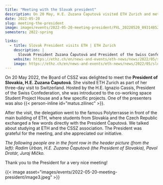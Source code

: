 ```yaml
---
title: "Meeting with the Slovak president"
description: On 20 May, H.E. Zuzana Čaputová visited ETH Zurich and met students of the CSSZ association.
date: 2022-05-20
slug: meeting-the-president
image: images/events/2022-05-20-meeting-president/PXL_20220520_093148528.MP_2.jpg
semesters: 2022-spring

links:
  - title: Slovak President visits ETH | ETH Zurich
    description: |
      Slovak President Zuzana Čaputová and President of the Swiss Confederation Ignazio Cassis visited ETH Zurich today. The Slovak President is currently on a two-day state visit to Switzerland and made a stop at the university.
    website: https://ethz.ch/en/news-and-events/eth-news/news/2022/05/slovak-president-visits-eth.html
    image: https://ethz.ch/en/news-and-events/eth-news/news/2022/05/slovak-president-visits-eth/_jcr_content/articleLeadImage/image.imageformat.carousel.1681184151.jpg
---
```


On 20 May 2022, the Board of CSSZ was delighted to meet the **President of Slovakia, H.E. Zuzana Čaputová**.
She visited ETH Zurich as part of her three-day visit to Switzerland.
Hosted by the H.E. Ignazio Cassis, President of the Swiss Confederation, she was introduced to the co-working space Student Project House and a few specific projects. One of the presenters was also {{< person-inline id="matus.zilinec" >}}.

After the visit, the delegation went to the famous Polyterrasse in front of the main building of ETH, where students from Slovakia and the Czech Republic exchanged a few words directly with the President Čaputová. We talked about studying at ETH and the CSSZ association. The President was grateful for the meeting, and she appreciated our initiative.

_The following people are in the front row in the header picture (from the left): Radim Urban, H.E. Zuzana Čaputová (the President of Slovakia), Pavol Drotár, Juraj Mičko._

Thank you to the President for a very nice meeting!

{{< image asset="images/events/2022-05-20-meeting-president/image3.jpeg" >}}
